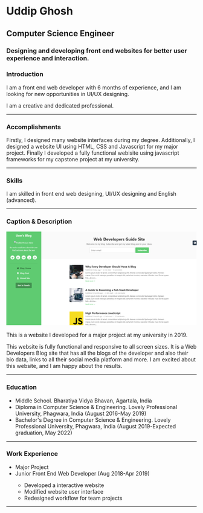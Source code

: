 # Uddip Ghosh
## Computer Science Engineer
### Designing and developing front end websites for better user experience and interaction.

<h3>Introduction</h3>
<p>I am a front end web developer with 6 months of experience, and I am looking for new opportunities in UI/UX designing.<p>
<p>I am a creative and dedicated professional.</p>
<hr>

<h3>Accomplishments</h3>
<p>Firstly, I designed many website interfaces during my degree. Additionally, I designed a website UI using HTML, CSS and Javascript for my major project. Finally I developed a fully functional webisite using javascript frameworks for my capstone project at my university.</p>
<hr>

<h3>Skills</h3>
<p>I am skilled in front end web designing, UI/UX designing and English (advanced).</p>
<hr>

<h3>Caption & Description</h3>
<img src="https://raw.githubusercontent.com/uddipg/Portfolio/master/WebDev%20Blog.png" alt="My Project">
<p>This is a website I developed for a major project at my university in 2019.</p>
<p>This website is fully functional and responsive to all screen sizes. It is a Web Developers Blog site that has all the blogs of the developer and also their bio data, links to all their social media platform and more. I am excited about this website, and I am happy about the results.</p>
<hr>

<h3>Education</h3>
<ul>
  <li>Middle School. Bharatiya Vidya Bhavan, Agartala, India</li>
  <li>Diploma in Computer Science & Engineering. Lovely Professional University, Phagwara, India (August 2016-May 2019)</li>
  <li>Bachelor's Degree in Computer Science & Engineering. Lovely Professional University, Phagwara, India (August 2019-Expected graduation, May 2022)</li>
</ul>
<hr>

<h3>Work Experience</h3>
<ul>
  <li>Major Project</li>
  <li>Junior Front End Web Developer (Aug 2018-Apr 2019)</li>
  <ul>
    <li>Developed a interactive website</li>
    <li>Modified website user interface</li>
    <li>Redesigned workflow for team projects</li>
  </ul>
</ul>
<hr>
